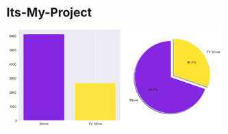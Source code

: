 # Its-My-Project

![alt text](https://github.com/kol12303/Its-My-Project/blob/main/image.png?raw=true)
